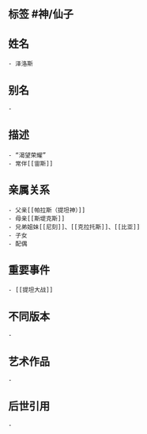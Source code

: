 ## 标签  #神/仙子
## 姓名
	- 泽洛斯
## 别名
	-
## 描述
	- “渴望荣耀”
	- 常伴[[宙斯]]
## 亲属关系
	- 父亲[[帕拉斯（提坦神）]]
	- 母亲[[斯堤克斯]]
	- 兄弟姐妹[[尼刻]]、[[克拉托斯]]、[[比亚]]
	- 子女
	- 配偶
## 重要事件
	- [[提坦大战]]
## 不同版本
	-
## 艺术作品
	-
## 后世引用
	-
